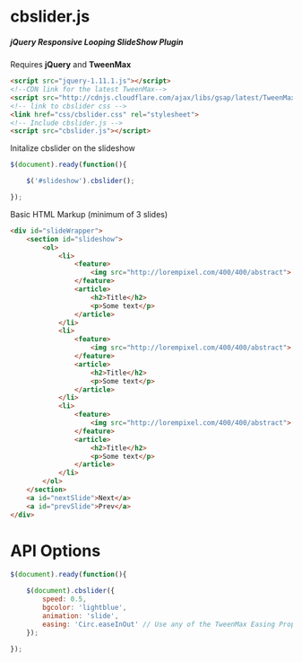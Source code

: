 cbslider.js
========
<h5>jQuery Responsive Looping SlideShow Plugin</h5>


Requires <strong>jQuery</strong> and <strong>TweenMax</strong>

```html
<script src="jquery-1.11.1.js"></script>
<!--CDN link for the latest TweenMax-->
<script src="http://cdnjs.cloudflare.com/ajax/libs/gsap/latest/TweenMax.min.js"/></script>
<!-- link to cbslider css -->
<link href="css/cbslider.css" rel="stylesheet">
<!-- Include cbslider.js -->
<script src="cbslider.js"></script>
```

Initalize cbslider on the slideshow

```javascript
$(document).ready(function(){

	$('#slideshow').cbslider();	

});

```
Basic HTML Markup (minimum of 3 slides)

```html
<div id="slideWrapper">
    <section id="slideshow">
        <ol>
            <li>
                <feature>
                    <img src="http://lorempixel.com/400/400/abstract">
                </feature>
                <article>
                    <h2>Title</h2>
                    <p>Some text</p>
                </article>
            </li>
            <li>
                <feature>
                    <img src="http://lorempixel.com/400/400/abstract">
                </feature>
                <article>
                    <h2>Title</h2>
                    <p>Some text</p>
                </article>
            </li>
            <li>
                <feature>
                    <img src="http://lorempixel.com/400/400/abstract">
                </feature>
                <article>
                    <h2>Title</h2>
                    <p>Some text</p>
                </article>
            </li>
        </ol>
    </section>
    <a id="nextSlide">Next</a>
    <a id="prevSlide">Prev</a>
</div>
```


<h1>API Options</h1>

```javascript 
$(document).ready(function(){

	$(document).cbslider({
		speed: 0.5,
		bgcolor: 'lightblue',
		animation: 'slide',
        easing: 'Circ.easeInOut' // Use any of the TweenMax Easing Properties
	});

});
```
